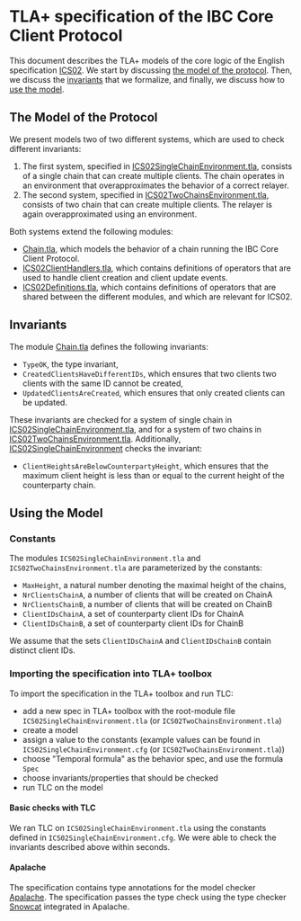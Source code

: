 # TLA+ specification of the IBC Core Client Protocol

This document describes the TLA+ models of the core logic of the English specification 
[ICS02](https://github.com/cosmos/ibc/tree/5877197dc03e844542cb8628dd52674a37ca6ff9/spec/ics-002-client-semantics).
We start by discussing [the model of the
protocol](#the-model-of-the-protocol).
Then, we discuss the [invariants](#invariants) that we formalize, and finally, we 
discuss how to [use the model](#using-the-model).

## The Model of the Protocol

We present models two of two different systems, which are used to check 
different invariants:
1. The first system, specified in [ICS02SingleChainEnvironment.tla](ICS02SingleChainEnvironment.tla), consists of a single chain that can
create multiple clients. 
The chain operates in an environment that overapproximates the 
behavior of a correct relayer. 
2. The second system, specified in [ICS02TwoChainsEnvironment.tla](ICS02TwoChainsEnvironment.tla), consists of two chain that can
create multiple clients. 
The relayer is again overapproximated using an environment.

Both systems extend the following modules:
- [Chain.tla](Chain.tla), which models the behavior of a chain running the IBC Core Client Protocol.
- [ICS02ClientHandlers.tla](ICS02ClientHandlers.tla), which contains definitions of 
operators that are used to handle client creation and client update events.
- [ICS02Definitions.tla](ICS02Definitions.tla), which contains definitions of operators that are shared between the 
 different modules, and which are relevant for ICS02.

## Invariants

The module [Chain.tla](Chain.tla) defines the following invariants:
- `TypeOK`, the type invariant,
- `CreatedClientsHaveDifferentIDs`, which ensures that two clients two clients with the same ID cannot be created,
- `UpdatedClientsAreCreated`, which ensures that only created clients can be updated.

These invariants are checked for a system of single chain in [ICS02SingleChainEnvironment.tla](ICS02SingleChainEnvironment.tla), and for a system of two chains in [ICS02TwoChainsEnvironment.tla](ICS02TwoChainsEnvironment.tla). 
Additionally, [ICS02SingleChainEnvironment](ICS02TwoChainsEnvironment.tla) checks the invariant:
- `ClientHeightsAreBelowCounterpartyHeight`, which ensures that the maximum client 
height is less than or equal to the current height of the counterparty chain. 


## Using the Model

### Constants 

The modules `ICS02SingleChainEnvironment.tla` and `ICS02TwoChainsEnvironment.tla`
are parameterized by the constants:
 - `MaxHeight`, a natural number denoting the maximal height of the chains,
 - `NrClientsChainA`, a number of clients that will be created on ChainA
 - `NrClientsChainB`, a number of clients that will be created on ChainB
 - `ClientIDsChainA`, a set of counterparty client IDs for ChainA
 - `ClientIDsChainB`, a set of counterparty client IDs for ChainB

We assume that the sets `ClientIDsChainA` and `ClientIDsChainB` contain distinct 
client IDs.


### Importing the specification into TLA+ toolbox

To import the specification in the TLA+ toolbox and run TLC:
  - add a new spec in TLA+ toolbox with the root-module file `ICS02SingleChainEnvironment.tla` (or `ICS02TwoChainsEnvironment.tla`)
  - create a model
  - assign a value to the constants (example values can be found in `ICS02SingleChainEnvironment.cfg` (or `ICS02TwoChainsEnvironment.tla`))
  - choose "Temporal formula" as the behavior spec, and use the formula `Spec`
  - choose invariants/properties that should be checked
  - run TLC on the model
  
#### Basic checks with TLC

We ran TLC on `ICS02SingleChainEnvironment.tla` using the constants defined 
in `ICS02SingleChainEnvironment.cfg`.
We were able to check the invariants described above within seconds.

#### Apalache

The specification contains type annotations for the 
model checker [Apalache](https://github.com/informalsystems/apalache).
The specification passes the type check using the type checker [Snowcat](https://apalache.informal.systems/docs/apalache/typechecker-snowcat.html) 
integrated in Apalache.  

